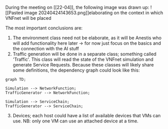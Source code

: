 During the meeting on [[22-04]], the following image was drawn up:
![[Pasted image 20240424143653.png]]elaborating on the context in which VNFnet will be placed

The most important conclusions are:
1. The environment class need not be elaborate, as it will be Anestis who will add functionality here later -> for now just focus on the basics and the connection with the AI stuff
2. Traffic generation will be done in a separate class; something called 'Traffic'. This class will read the state of the VNFnet simulation and generate Service Requests. Because these classes will likely share some definitions, the dependency graph could look like this:

```mermaid
graph TD;

Simulation --> NetworkFunction;
TrafficGenerator --> NetworkFunction;

Simulation --> ServiceChain;
TrafficGenerator --> ServiceChain;

```
3. Devices; each host could have a list of available devices that VMs can use. NB: only one VM can use an attached device at a time.